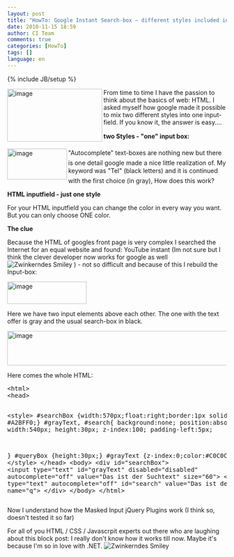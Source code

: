 ```yaml
---
layout: post
title: "HowTo: Google Instant Search-box – different styles included in just one input-field?"
date: 2010-11-15 18:59
author: CI Team
comments: true
categories: [HowTo]
tags: []
language: en
---
```

{% include JB/setup %}

  <p><img title="image" border="0" alt="image" align="left" src="{{BASE_PATH}}/assets/wp-images-de/image_thumb254.png" width="218" height="121" />From time to time I have the passion to think about the basics of web: HTML. I asked myself how google made it possible to mix two different styles into one input-field. If you know it, the answer is easy....</p>  
  
  
  
  
  <p><b>two Styles - "one" input box:</b></p>
<p><img title="image" border="0" alt="image" align="left" src="{{BASE_PATH}}/assets/wp-images-de/image_thumb255.png" width="137" height="71" />"Autocomplete" text-boxes are nothing new but there is one detail google made a nice little realization of. My keyword was "Tel" (black letters) and it is continued with the first choice (in gray), How does this work?</p>
<p><b>HTML inputfield - just one style</b></p>
<p>For your HTML inputfield you can change the color in every way you want. But you can only choose ONE color.</p>
<p><b>The clue</b></p>  
  <p>Because the HTML of googles front page is very complex I searched the Internet for an equal website and found: YouTube instant (Im not sure but I think the clever developer now works for google as well <img style="border-bottom-style: none; border-right-style: none; border-top-style: none; border-left-style: none" class="wlEmoticon wlEmoticon-winkingsmile" alt="Zwinkerndes Smiley" src="{{BASE_PATH}}/assets/wp-images-en/wlEmoticon-winkingsmile1.png" /> ) - not so difficult and because of this I rebuild the Input-box:</p>
<p><a href="{{BASE_PATH}}/assets/wp-images-en/image94.png"><img style="background-image: none; border-right-width: 0px; padding-left: 0px; padding-right: 0px; display: inline; border-top-width: 0px; border-bottom-width: 0px; border-left-width: 0px; padding-top: 0px" title="image" border="0" alt="image" src="{{BASE_PATH}}/assets/wp-images-en/image_thumb3.png" width="182" height="51" /></a></p>
<p>Here we have two input elements above each other. The one with the text offer is gray and the usual search-box in black.</p>
<p><a href="{{BASE_PATH}}/assets/wp-images-en/image95.png"><img style="background-image: none; border-right-width: 0px; padding-left: 0px; padding-right: 0px; display: inline; border-top-width: 0px; border-bottom-width: 0px; border-left-width: 0px; padding-top: 0px" title="image" border="0" alt="image" src="{{BASE_PATH}}/assets/wp-images-en/image_thumb4.png" width="556" height="79" /></a></p>
<p>Here comes the whole HTML:</p>  <div style="padding-bottom: 0px; margin: 0px; padding-left: 0px; padding-right: 0px; display: inline; float: none; padding-top: 0px" id="scid:812469c5-0cb0-4c63-8c15-c81123a09de7:fc6e5347-c342-41b6-ab2e-5946d7c2dcb8" class="wlWriterEditableSmartContent"><pre name="code" class="xml">&lt;html&gt;
&lt;head&gt; 

&lt;style&gt;
#searchBox {width:570px;float:right;border:1px solid #A2BFF0;}
#grayText, #search{
	background:none;
	position:absolute;
	width:540px;
	height:30px;
	z-index:100;
	padding-left:5px;

}
#queryBox {height:30px;}
#grayText {z-index:0;color:#C0C0C0;}
&lt;/style&gt;
&lt;/head&gt;
&lt;body&gt;
	&lt;div id="searchBox"&gt;
		&lt;input type="text" id="grayText" disabled="disabled" autocomplete="off" value="Das ist der Suchtext" size="60"&gt;
		&lt;input type="text" autocomplete="off" id="search" value="Das ist der" size="60" name="q"&gt;
	&lt;/div&gt;
&lt;/body&gt;
&lt;/html&gt;</pre></div>

<p>Now I understand how the Masked Input jQuery Plugins work (I think so, doesn't tested it so far)</p>

<p>For all of you HTML / CSS / Javascrpit experts out there who are laughing about this block post: I really don't know how it works till now. Maybe it's because I'm so in love with .NET. <img style="border-bottom-style: none; border-right-style: none; border-top-style: none; border-left-style: none" class="wlEmoticon wlEmoticon-winkingsmile" alt="Zwinkerndes Smiley" src="{{BASE_PATH}}/assets/wp-images-en/wlEmoticon-winkingsmile1.png" /></p>
